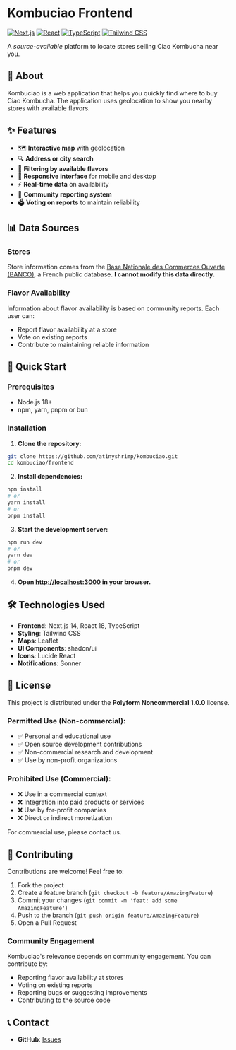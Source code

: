 # Kombuciao Frontend

[![Next.js](https://img.shields.io/badge/Next.js-15-black.svg?style=for-the-badge&logo=next.js)](https://nextjs.org/)
[![React](https://img.shields.io/badge/React-19-blue.svg?style=for-the-badge&logo=react)](https://reactjs.org/)
[![TypeScript](https://img.shields.io/badge/TypeScript-5-blue.svg?style=for-the-badge&logo=typescript)](https://www.typescriptlang.org/)
[![Tailwind CSS](https://img.shields.io/badge/Tailwind%20CSS-4-38B2AC.svg?style=for-the-badge&logo=tailwind-css)](https://tailwindcss.com/)

A _source-available_ platform to locate stores selling Ciao Kombucha near you.

## 🍃 About

Kombuciao is a web application that helps you quickly find where to buy Ciao Kombucha. The application uses geolocation to show you nearby stores with available flavors.

## ✨ Features

- 🗺️ **Interactive map** with geolocation
- 🔍 **Address or city search**
- 🏪 **Filtering by available flavors**
- 📱 **Responsive interface** for mobile and desktop
- ⚡ **Real-time data** on availability
- 👥 **Community reporting system**
- 🗳️ **Voting on reports** to maintain reliability

## 📊 Data Sources

### Stores

Store information comes from the [Base Nationale des Commerces Ouverte (BANCO)](https://www.data.gouv.fr/datasets/base-nationale-des-commerces-ouverte/), a French public database. **I cannot modify this data directly.**

### Flavor Availability

Information about flavor availability is based on community reports. Each user can:

- Report flavor availability at a store
- Vote on existing reports
- Contribute to maintaining reliable information

## 🚀 Quick Start

### Prerequisites

- Node.js 18+
- npm, yarn, pnpm or bun

### Installation

1. **Clone the repository:**

```bash
git clone https://github.com/atinyshrimp/kombuciao.git
cd kombuciao/frontend
```

2. **Install dependencies:**

```bash
npm install
# or
yarn install
# or
pnpm install
```

3. **Start the development server:**

```bash
npm run dev
# or
yarn dev
# or
pnpm dev
```

4. **Open [http://localhost:3000](http://localhost:3000) in your browser.**

## 🛠️ Technologies Used

- **Frontend**: Next.js 14, React 18, TypeScript
- **Styling**: Tailwind CSS
- **Maps**: Leaflet
- **UI Components**: shadcn/ui
- **Icons**: Lucide React
- **Notifications**: Sonner

## 📄 License

This project is distributed under the **Polyform Noncommercial 1.0.0** license.

### Permitted Use (Non-commercial):

- ✅ Personal and educational use
- ✅ Open source development contributions
- ✅ Non-commercial research and development
- ✅ Use by non-profit organizations

### Prohibited Use (Commercial):

- ❌ Use in a commercial context
- ❌ Integration into paid products or services
- ❌ Use by for-profit companies
- ❌ Direct or indirect monetization

For commercial use, please contact us.

## 🤝 Contributing

Contributions are welcome! Feel free to:

1. Fork the project
2. Create a feature branch (`git checkout -b feature/AmazingFeature`)
3. Commit your changes (`git commit -m 'feat: add some AmazingFeature'`)
4. Push to the branch (`git push origin feature/AmazingFeature`)
5. Open a Pull Request

### Community Engagement

Kombuciao's relevance depends on community engagement. You can contribute by:

- Reporting flavor availability at stores
- Voting on existing reports
- Reporting bugs or suggesting improvements
- Contributing to the source code

## 📞 Contact

- **GitHub**: [Issues](https://github.com/atinyshrimp/kombuciao/issues)
